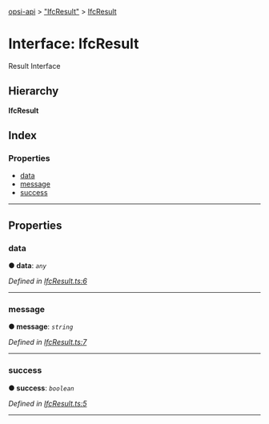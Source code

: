 [opsi-api](../README.md) > ["IfcResult"](../modules/_ifcresult_.md) > [IfcResult](../interfaces/_ifcresult_.ifcresult.md)

# Interface: IfcResult

Result Interface

## Hierarchy

**IfcResult**

## Index

### Properties

* [data](_ifcresult_.ifcresult.md#data)
* [message](_ifcresult_.ifcresult.md#message)
* [success](_ifcresult_.ifcresult.md#success)

---

## Properties

<a id="data"></a>

###  data

**● data**: *`any`*

*Defined in [IfcResult.ts:6](https://github.com/NMathar/opsi-api-wrapper/blob/a88486d/src/IfcResult.ts#L6)*

___
<a id="message"></a>

###  message

**● message**: *`string`*

*Defined in [IfcResult.ts:7](https://github.com/NMathar/opsi-api-wrapper/blob/a88486d/src/IfcResult.ts#L7)*

___
<a id="success"></a>

###  success

**● success**: *`boolean`*

*Defined in [IfcResult.ts:5](https://github.com/NMathar/opsi-api-wrapper/blob/a88486d/src/IfcResult.ts#L5)*

___

